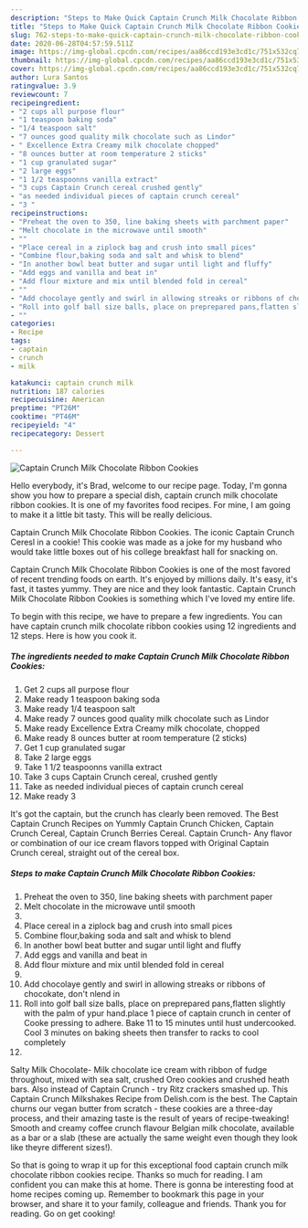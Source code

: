 ```yaml
---
description: "Steps to Make Quick Captain Crunch Milk Chocolate Ribbon Cookies"
title: "Steps to Make Quick Captain Crunch Milk Chocolate Ribbon Cookies"
slug: 762-steps-to-make-quick-captain-crunch-milk-chocolate-ribbon-cookies
date: 2020-06-28T04:57:59.511Z
image: https://img-global.cpcdn.com/recipes/aa86ccd193e3cd1c/751x532cq70/captain-crunch-milk-chocolate-ribbon-cookies-recipe-main-photo.jpg
thumbnail: https://img-global.cpcdn.com/recipes/aa86ccd193e3cd1c/751x532cq70/captain-crunch-milk-chocolate-ribbon-cookies-recipe-main-photo.jpg
cover: https://img-global.cpcdn.com/recipes/aa86ccd193e3cd1c/751x532cq70/captain-crunch-milk-chocolate-ribbon-cookies-recipe-main-photo.jpg
author: Lura Santos
ratingvalue: 3.9
reviewcount: 7
recipeingredient:
- "2 cups all purpose flour"
- "1 teaspoon baking soda"
- "1/4 teaspoon salt"
- "7 ounces good quality milk chocolate such as Lindor"
- " Excellence Extra Creamy milk chocolate chopped"
- "8 ounces butter at room temperature 2 sticks"
- "1 cup granulated sugar"
- "2 large eggs"
- "1 1/2 teaspoonns vanilla extract"
- "3 cups Captain Crunch cereal crushed gently"
- "as needed individual pieces of captain crunch cereal"
- "3 "
recipeinstructions:
- "Preheat the oven to 350, line baking sheets with parchment paper"
- "Melt chocolate in the microwave until smooth"
- ""
- "Place cereal in a ziplock bag and crush into small pices"
- "Combine flour,baking soda and salt and whisk to blend"
- "In another bowl beat butter and sugar until light and fluffy"
- "Add eggs and vanilla and beat in"
- "Add flour mixture and mix until blended fold in cereal"
- ""
- "Add chocolaye gently and swirl in allowing streaks or ribbons of chocokate, don&#39;t nlend in"
- "Roll into golf ball size balls, place on preprepared pans,flatten slightly with the palm of ypur hand.place 1 piece of captain crunch in center of Cooke pressing to adhere. Bake 11 to 15 minutes until hust undercooked. Cool 3 minutes on baking sheets then transfer to racks to cool completely"
- ""
categories:
- Recipe
tags:
- captain
- crunch
- milk

katakunci: captain crunch milk 
nutrition: 187 calories
recipecuisine: American
preptime: "PT26M"
cooktime: "PT46M"
recipeyield: "4"
recipecategory: Dessert

---
```



![Captain Crunch Milk Chocolate Ribbon Cookies](https://img-global.cpcdn.com/recipes/aa86ccd193e3cd1c/751x532cq70/captain-crunch-milk-chocolate-ribbon-cookies-recipe-main-photo.jpg)

Hello everybody, it's Brad, welcome to our recipe page. Today, I'm gonna show you how to prepare a special dish, captain crunch milk chocolate ribbon cookies. It is one of my favorites food recipes. For mine, I am going to make it a little bit tasty. This will be really delicious.

Captain Crunch Milk Chocolate Ribbon Cookies. The iconic Captain Crunch Ceresl in a cookie! This cookie was made as a joke for my husband who would take little boxes out of his college breakfast hall for snacking on.

Captain Crunch Milk Chocolate Ribbon Cookies is one of the most favored of recent trending foods on earth. It's enjoyed by millions daily. It's easy, it's fast, it tastes yummy. They are nice and they look fantastic. Captain Crunch Milk Chocolate Ribbon Cookies is something which I've loved my entire life.


To begin with this recipe, we have to prepare a few ingredients. You can have captain crunch milk chocolate ribbon cookies using 12 ingredients and 12 steps. Here is how you cook it.

<!--inarticleads1-->

##### The ingredients needed to make Captain Crunch Milk Chocolate Ribbon Cookies:

1. Get 2 cups all purpose flour
1. Make ready 1 teaspoon baking soda
1. Make ready 1/4 teaspoon salt
1. Make ready 7 ounces good quality milk chocolate such as Lindor
1. Make ready  Excellence Extra Creamy milk chocolate, chopped
1. Make ready 8 ounces butter at room temperature (2 sticks)
1. Get 1 cup granulated sugar
1. Take 2 large eggs
1. Take 1 1/2 teaspoonns vanilla extract
1. Take 3 cups Captain Crunch cereal, crushed gently
1. Take as needed individual pieces of captain crunch cereal
1. Make ready 3 


It&#39;s got the captain, but the crunch has clearly been removed. The Best Captain Crunch Recipes on Yummly Captain Crunch Chicken, Captain Crunch Cereal, Captain Crunch Berries Cereal. Captain Crunch- Any flavor or combination of our ice cream flavors topped with Original Captain Crunch cereal, straight out of the cereal box. 

<!--inarticleads2-->

##### Steps to make Captain Crunch Milk Chocolate Ribbon Cookies:

1. Preheat the oven to 350, line baking sheets with parchment paper
1. Melt chocolate in the microwave until smooth
1. 
1. Place cereal in a ziplock bag and crush into small pices
1. Combine flour,baking soda and salt and whisk to blend
1. In another bowl beat butter and sugar until light and fluffy
1. Add eggs and vanilla and beat in
1. Add flour mixture and mix until blended fold in cereal
1. 
1. Add chocolaye gently and swirl in allowing streaks or ribbons of chocokate, don&#39;t nlend in
1. Roll into golf ball size balls, place on preprepared pans,flatten slightly with the palm of ypur hand.place 1 piece of captain crunch in center of Cooke pressing to adhere. Bake 11 to 15 minutes until hust undercooked. Cool 3 minutes on baking sheets then transfer to racks to cool completely
1. 


Salty Milk Chocolate- Milk chocolate ice cream with ribbon of fudge throughout, mixed with sea salt, crushed Oreo cookies and crushed heath bars. Also instead of Captain Crunch - try Ritz crackers smashed up. This Captain Crunch Milkshakes Recipe from Delish.com is the best. The Captain churns our vegan butter from scratch - these cookies are a three-day process, and their amazing taste is the result of years of recipe-tweaking! Smooth and creamy coffee crunch flavour Belgian milk chocolate, available as a bar or a slab (these are actually the same weight even though they look like theyre different sizes!). 

So that is going to wrap it up for this exceptional food captain crunch milk chocolate ribbon cookies recipe. Thanks so much for reading. I am confident you can make this at home. There is gonna be interesting food at home recipes coming up. Remember to bookmark this page in your browser, and share it to your family, colleague and friends. Thank you for reading. Go on get cooking!
